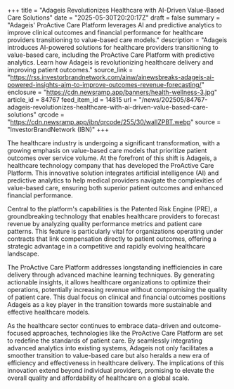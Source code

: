 +++
title = "Adageis Revolutionizes Healthcare with AI-Driven Value-Based Care Solutions"
date = "2025-05-30T20:20:17Z"
draft = false
summary = "Adageis' ProActive Care Platform leverages AI and predictive analytics to improve clinical outcomes and financial performance for healthcare providers transitioning to value-based care models."
description = "Adageis introduces AI-powered solutions for healthcare providers transitioning to value-based care, including the ProActive Care Platform with predictive analytics. Learn how Adageis is revolutionizing healthcare delivery and improving patient outcomes."
source_link = "https://rss.investorbrandnetwork.com/ainw/ainewsbreaks-adageis-ai-powered-insights-aim-to-improve-outcomes-revenue-forecasting/"
enclosure = "https://cdn.newsramp.app/banners/health-wellness-3.jpg"
article_id = 84767
feed_item_id = 14815
url = "/news/202505/84767-adageis-revolutionizes-healthcare-with-ai-driven-value-based-care-solutions"
qrcode = "https://cdn.newsramp.app/ibn/qrcode/255/30/wallZPBT.webp"
source = "InvestorBrandNetwork (IBN)"
+++

<p>The healthcare industry is undergoing a significant transformation, with a growing emphasis on value-based care models that prioritize patient outcomes over service volume. At the forefront of this shift is Adageis, a healthcare technology company that has developed the ProActive Care Platform. This innovative solution integrates artificial intelligence (AI) and predictive analytics to help medical providers navigate the complexities of value-based care, ensuring both superior patient outcomes and enhanced financial performance.</p><p>Central to the platform's capabilities is the Patented Risk Engine (PRE), a groundbreaking technology that enables healthcare providers to forecast revenue by analyzing quality performance metrics and patient care patterns. This feature is particularly vital for organizations operating under contracts that link compensation directly to patient outcomes, offering a strategic advantage in a competitive and rapidly evolving healthcare landscape.</p><p>The ProActive Care Platform addresses longstanding inefficiencies in care delivery through advanced machine learning techniques. By generating actionable insights, it allows healthcare organizations to optimize their operations, potentially increasing revenue without compromising the quality of patient care. This dual focus on clinical and financial outcomes positions Adageis as a key player in the transition towards more sustainable and effective healthcare models.</p><p>As the healthcare sector continues to embrace data-driven and outcome-focused approaches, technologies like the ProActive Care Platform are set to redefine the standards of patient care. By seamlessly integrating advanced analytics into existing systems, Adageis not only facilitates a smoother transition to value-based care but also heralds a new era of efficiency and effectiveness in healthcare delivery. The implications of this innovation extend beyond individual providers, promising to elevate the overall quality and affordability of healthcare on a global scale.</p>